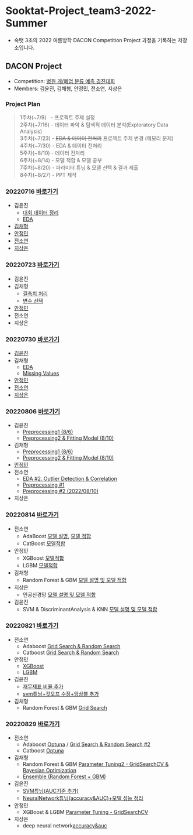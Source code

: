 # Sooktat-Project_team3-2022-Summer
- 숙탯 3조의 2022 여름방학 DACON Competition Project 과정을 기록하는 저장소입니다.


## DACON Project
- Competition: [병원 개/폐업 분류 예측 경진대회](https://dacon.io/competitions/official/9565/overview/description)
- Members: 김윤진, 김채형, 안정민, 전소연, 지상은

### Project Plan
> 1주차(~7/9)&nbsp;&nbsp;&nbsp;- 프로젝트 주제 설정  
> 2주차(~7/16) - 데이터 파악 & 탐색적 데이터 분석(Exploratory Data Analysis)  
> 3주차(~7/23) - ~~EDA & 데이터 전처리~~ 프로젝트 주제 변경 (메모리 문제)  
> 4주차(~7/30) - EDA & 데이터 전처리  
> 5주차(~8/10) - 데이터 전처리  
> 6주차(~8/14) - 모델 적합 & 모델 공부  
> 7주차(~8/20) - 파라미터 튜닝 & 모델 선택 & 결과 제출  
> 8주차(~8/27) - PPT 제작

### 20220716  [바로가기](https://github.com/SoYeonJ99/Hospital_Closure_Prediction/tree/main/ProjectCode/20220716)
- 김윤진  
  - [대회 데이터 정리](https://github.com/SoYeonJ99/Hospital_Closure_Prediction/tree/main/ProjectCode/20220716/데이터파악&EDA(feather파일)_윤진.ipynb)
  - [EDA](https://github.com/SoYeonJ99/Hospital_Closure_Prediction/tree/main/ProjectCode/20220716/AMEX_EDA_윤진.ipynb)
- [김채형](https://github.com/SoYeonJ99/Hospital_Closure_Prediction/blob/main/ProjectCode/20220716/EDA_chaehyounng.ipynb)
- [안정민](https://github.com/SoYeonJ99/Hospital_Closure_Prediction/blob/main/ProjectCode/20220716/0716_ajm_eda_sample.ipynb)
- [전소연](https://github.com/SoYeonJ99/Hospital_Closure_Prediction/blob/main/ProjectCode/20220716/EDA1_JSY.ipynb)
- [지상은]()


### 20220723  [바로가기](https://github.com/SoYeonJ99/Hospital_Closure_Prediction/tree/main/ProjectCode/20220723)
- 김윤진
- 김채형
  - [결측치 처리](https://github.com/SoYeonJ99/Hospital_Closure_Prediction/blob/main/ProjectCode/20220723/MissingValues_chaehyounng.ipynb)
  - [변수 선택](https://github.com/SoYeonJ99/Hospital_Closure_Prediction/blob/main/ProjectCode/20220723/FeatureSelection_chaehyounng.ipynb)
- [안정민](https://github.com/SoYeonJ99/Hospital_Closure_Prediction/blob/main/ProjectCode/20220723/0723_ajm_eda.ipynb)
- 전소연
- 지상은


### 20220730 [바로가기](https://github.com/SoYeonJ99/Hospital_Closure_Prediction/tree/main/ProjectCode/20220730)
- [김윤진](https://github.com/SoYeonJ99/Hospital_Closure_Prediction/blob/main/ProjectCode/20220730/eda&preprocess_YJ.ipynb)
- 김채형
  - [EDA](https://github.com/SoYeonJ99/Hospital_Closure_Prediction/blob/main/ProjectCode/20220730/hospital_%20EDA_chaehyounng.ipynb)
  - [Missing Values](https://github.com/SoYeonJ99/Hospital_Closure_Prediction/blob/main/ProjectCode/20220730/hospital_%20MissingValues_chaehyounng.ipynb)
- [안정민](https://github.com/SoYeonJ99/Hospital_Closure_Prediction/blob/main/ProjectCode/20220730/0730_ajm_EDA.ipynb)
- [전소연](https://github.com/SoYeonJ99/Hospital_Closure_Prediction/blob/main/ProjectCode/20220730/EDA_JSY.ipynb)
- [지상은](https://github.com/SoYeonJ99/Hospital_Closure_Prediction/blob/main/ProjectCode/20220730/0730.ipynb)


### 20220806  [바로가기](https://github.com/SoYeonJ99/Hospital_Closure_Prediction/tree/main/ProjectCode/20220806)
- 김윤진
   - [Preprocessing1 (8/6)](https://github.com/SoYeonJ99/Hospital_Closure_Prediction/blob/main/ProjectCode/20220806/preprocessing_yj.ipynb)
   - [Preprocessing2 & Fitting Model (8/10)](https://github.com/SoYeonJ99/Hospital_Closure_Prediction/blob/main/ProjectCode/20220806/preprocessing_yj-Copy1.ipynb)
- 김채형
   - [Preprocessing1 (8/6)](https://github.com/SoYeonJ99/Hospital_Closure_Prediction/blob/main/ProjectCode/20220806/Preprocessing_chaehyounng.ipynb)
   - [Preprocessing2 & Fitting Model (8/10)](https://github.com/SoYeonJ99/Hospital_Closure_Prediction/blob/main/ProjectCode/20220810/Preprocessing_FittingModel_chaehyounng.ipynb)
- [안정민](https://github.com/SoYeonJ99/Hospital_Closure_Prediction/blob/main/ProjectCode/20220806/0806_ajm_%EB%8D%B0%EC%9D%B4%ED%84%B0%EC%A0%84%EC%B2%98%EB%A6%AC.ipynb)
- 전소연
  - [EDA #2. Outlier Detection & Correlation](https://github.com/SoYeonJ99/Hospital_Closure_Prediction/blob/main/ProjectCode/20220806/EDA2_JSY.ipynb)
  - [Preprocessing #1](https://github.com/SoYeonJ99/Hospital_Closure_Prediction/blob/main/ProjectCode/20220806/Preprocessing1_JSY.ipynb)
  - [Preprocessing #2 (2022/08/10)](https://github.com/SoYeonJ99/Hospital_Closure_Prediction/blob/main/ProjectCode/20220810/Preprocessing2_JSY.ipynb)
- 지상은


### 20220814 [바로가기](https://github.com/SoYeonJ99/Hospital_Closure_Prediction/tree/main/ProjectCode/20220814)
- 전소연  
  + AdaBoost [모델 설명](https://velog.io/@beechwood/Adaboost), [모델 적합](https://github.com/SoYeonJ99/Hospital_Closure_Prediction/blob/main/ProjectCode/20220814/Adaboost_JSY1.ipynb)  
  + CatBoost [모델적합](https://github.com/SoYeonJ99/Hospital_Closure_Prediction/blob/main/ProjectCode/20220814/Catboost_JSY.ipynb)
- 안정민
  + XGBoost [모델적합](https://github.com/SoYeonJ99/Hospital_Closure_Prediction/blob/main/ProjectCode/20220814/0814_ajm_modeling_XGBoost.ipynb)
  + LGBM [모델적합](https://github.com/SoYeonJ99/Hospital_Closure_Prediction/blob/main/ProjectCode/20220814/0814_ajm_modeling_LGBM.ipynb)
- 김채형 
  + Random Forest & GBM [모델 설명 및 모델 적합](https://github.com/SoYeonJ99/Hospital_Closure_Prediction/blob/main/ProjectCode/20220814/ModelFitting_RandomForest_GBM_chaehyounng.ipynb)
- 지상은
  + 인공신경망 [모델 설명 및 모델 적합](https://github.com/SoYeonJ99/Hospital_Closure_Prediction/blob/main/ProjectCode/20220814/%EB%AA%A8%EB%8D%B8%20%EC%A0%81%ED%95%A9_%EC%9D%B8%EA%B3%B5%EC%8B%A0%EA%B2%BD%EB%A7%9D.ipynb)
- 김윤진
  + SVM & DiscriminantAnalysis & KNN [모델 설명 및 모델 적합](https://github.com/SoYeonJ99/Hospital_Closure_Prediction/blob/main/ProjectCode/20220814/svm&DiscriminantAnalysis&knn.ipynb)


### 20220821 [바로가기](https://github.com/SoYeonJ99/Hospital_Closure_Prediction/tree/main/ProjectCode/20220821)
- 전소연
  + Adaboost [Grid Search & Random Search](https://github.com/SoYeonJ99/Hospital_Closure_Prediction/blob/main/ProjectCode/20220821/Adaboost_tuning1_JSY.ipynb)
  + Catboost [Grid Search & Random Search](https://github.com/SoYeonJ99/Hospital_Closure_Prediction/blob/main/ProjectCode/20220821/Catboost_grid%26random_JSY.ipynb)
- 안정민
  + [XGBoost](https://github.com/SoYeonJ99/Hospital_Closure_Prediction/blob/main/ProjectCode/20220821/0821_ajm_XGBoost.ipynb)
  + [LGBM](https://github.com/SoYeonJ99/Hospital_Closure_Prediction/blob/main/ProjectCode/20220821/0821_ajm_LGBM.ipynb)
- 김윤진
  + [재무제표 비율 추가](https://github.com/SoYeonJ99/Hospital_Closure_Prediction/blob/main/ProjectCode/20220821/preprocessing_yj-Copy1.ipynb)
  + [svm튜닝+컷오프 수정+앙상블 추가](https://github.com/SoYeonJ99/Hospital_Closure_Prediction/blob/main/ProjectCode/20220821/svm&DiscriminantAnalysis&knn.ipynb)
- 김채형 
  + Random Forest & GBM [Grid Search](https://github.com/SoYeonJ99/Hospital_Closure_Prediction/blob/main/ProjectCode/20220821/ParmeterTuning_RandomForest_GBM_chaehyounng.ipynb)


### 20220829 [바로가기](https://github.com/SoYeonJ99/Hospital_Closure_Prediction/tree/main/ProjectCode/20220829)
- 전소연
  + Adaboost [Optuna](https://github.com/SoYeonJ99/Hospital_Closure_Prediction/blob/main/ProjectCode/20220829/Adaboost_optuna_JSY.ipynb) / [Grid Search & Random Search #2](https://github.com/SoYeonJ99/Hospital_Closure_Prediction/blob/main/ProjectCode/20220829/Adaboost_grid%26random2_JSY.ipynb)
  + Catboost [Optuna](https://github.com/SoYeonJ99/Hospital_Closure_Prediction/blob/main/ProjectCode/20220829/Catboost_optuna_JSY.ipynb)
- 김채형
  + Random Forest & GBM [Parameter Tuning2 - GridSearchCV & Bayesian Optimization](https://github.com/SoYeonJ99/Hospital_Closure_Prediction/blob/main/ProjectCode/20220829/ParameterTuning2_RF_GBM_chaehyounng.ipynb)
  + [Ensemble (Random Forest + GBM)](https://github.com/SoYeonJ99/Hospital_Closure_Prediction/blob/main/ProjectCode/20220829/Ensemble_chaehyounng.ipynb)
- 김윤진
  + [SVM튜닝(AUC기준 추가)](https://github.com/SoYeonJ99/Hospital_Closure_Prediction/blob/main/ProjectCode/20220829/svm&DiscriminantAnalysis&knn.ipynb)
  + [NeuralNetwork튜닝(accuracy&AUC)+모델 성능 정리](https://github.com/SoYeonJ99/Hospital_Closure_Prediction/blob/main/ProjectCode/20220829/neuralnetwork_tuning&model_scores.ipynb)
- 안정민
  + XGBoost & LGBM [Parameter Tuning - GridSearchCV](https://github.com/SoYeonJ99/Hospital_Closure_Prediction/blob/main/ProjectCode/20220829/0829_ajm_ParameterTuning.ipynb)
- 지상은
  + deep neural network[accuracy&auc](https://github.com/SoYeonJ99/Hospital_Closure_Prediction/blob/main/ProjectCode/20220829/deep_neural_network_.ipynb)
